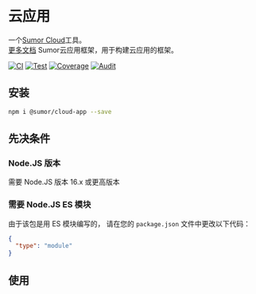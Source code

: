 # 云应用

一个[Sumor Cloud](https://sumor.cloud)工具。  
[更多文档](https://sumor.cloud/cloud-app)
Sumor云应用框架，用于构建云应用的框架。

[![CI](https://github.com/sumor-cloud/cloud-app/actions/workflows/ci.yml/badge.svg)](https://github.com/sumor-cloud/cloud-app/actions/workflows/ci.yml)
[![Test](https://github.com/sumor-cloud/cloud-app/actions/workflows/ut.yml/badge.svg)](https://github.com/sumor-cloud/cloud-app/actions/workflows/ut.yml)
[![Coverage](https://github.com/sumor-cloud/cloud-app/actions/workflows/coverage.yml/badge.svg)](https://github.com/sumor-cloud/cloud-app/actions/workflows/coverage.yml)
[![Audit](https://github.com/sumor-cloud/cloud-app/actions/workflows/audit.yml/badge.svg)](https://github.com/sumor-cloud/cloud-app/actions/workflows/audit.yml)

## 安装

```bash
npm i @sumor/cloud-app --save
```

## 先决条件

### Node.JS 版本

需要 Node.JS 版本 16.x 或更高版本

### 需要 Node.JS ES 模块

由于该包是用 ES 模块编写的，
请在您的 `package.json` 文件中更改以下代码：

```json
{
  "type": "module"
}
```

## 使用
